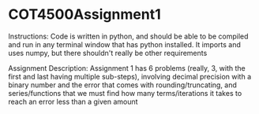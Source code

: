 # COT4500Assignment1
Instructions:
Code is written in python, and should be able to be compiled and run in any terminal window that has python installed. It imports and uses numpy, but there shouldn't really be other requirements

Assignment Description:
Assignment 1 has 6 problems (really, 3, with the first and last having multiple sub-steps), involving decimal precision with a binary number and the error that comes with rounding/truncating, and series/functions that we must find how many terms/iterations it takes to reach an error less than a given amount 
